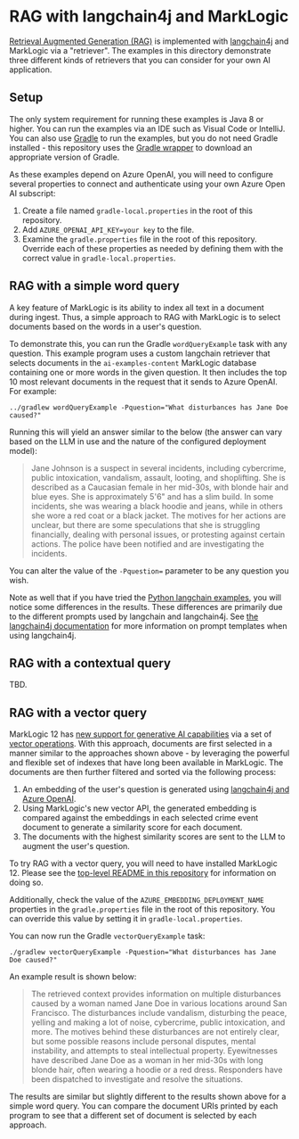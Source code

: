# RAG with langchain4j and MarkLogic

[Retrieval Augmented Generation (RAG)](https://docs.langchain4j.dev/tutorials/rag) is implemented with
[langchain4j](https://docs.langchain4j.dev/intro) and MarkLogic via a "retriever". The examples in this
directory demonstrate three different kinds of retrievers that you can consider for your own AI application.

## Setup

The only system requirement for running these examples is Java 8 or higher. You can run the examples via an IDE such as 
Visual Code or IntelliJ. You can also use [Gradle](https://gradle.org/) to run the examples, but you do not
need Gradle installed - this repository uses the [Gradle wrapper](https://docs.gradle.org/current/userguide/gradle_wrapper.html) 
to download an appropriate version of Gradle.

As these examples depend on Azure OpenAI, you will need to configure several properties to connect and authenticate 
using your own Azure Open AI subscript:

1. Create a file named `gradle-local.properties` in the root of this repository.
2. Add `AZURE_OPENAI_API_KEY=your key` to the file. 
3. Examine the `gradle.properties` file in the root of this repository. Override each of these properties as needed
by defining them with the correct value in `gradle-local.properties`.

## RAG with a simple word query

A key feature of MarkLogic is its ability to index all text in a document during ingest. Thus, a simple approach to RAG
with MarkLogic is to select documents based on the words in a user's question. 

To demonstrate this, you can run the Gradle `wordQueryExample` task with any question. This example program uses a custom 
langchain retriever that selects documents in the `ai-examples-content` MarkLogic database containing one or more words
in the given question. It then includes the top 10 most relevant documents in the request that it sends to Azure OpenAI.
For example:

    ../gradlew wordQueryExample -Pquestion="What disturbances has Jane Doe caused?"

Running this will yield an answer similar to the below (the answer can vary based on the LLM in use and the nature
of the configured deployment model):

> Jane Johnson is a suspect in several incidents, including cybercrime, public intoxication, vandalism, assault, 
> looting, and shoplifting. She is described as a Caucasian female in her mid-30s, with blonde hair and blue eyes. 
> She is approximately 5'6" and has a slim build. In some incidents, she was wearing a black hoodie and jeans, 
> while in others she wore a red coat or a black jacket. The motives for her actions are unclear, but there are 
> some speculations that she is struggling financially, dealing with personal issues, or protesting against 
> certain actions. The police have been notified and are investigating the incidents.

You can alter the value of the `-Pquestion=` parameter to be any question you wish.

Note as well that if you have tried the [Python langchain examples](../rag-langchain-python/README.md), you will notice
some differences in the results. These differences are primarily due to the different prompts used by langchain and 
langchain4j. See [the langchain4j documentation](https://docs.langchain4j.dev/intro) for more information on prompt
templates when using langchain4j. 


## RAG with a contextual query

TBD.


## RAG with a vector query

MarkLogic 12 has
[new support for generative AI capabilities](https://investors.progress.com/news-releases/news-release-details/progress-announces-powerful-new-generative-ai-capabilities)
via a set of [vector operations](https://docs.marklogic.com/12.0/vec/vector-operations). With this approach,
documents are first selected in a manner similar to the approaches shown above - by leveraging the powerful and flexible
set of indexes that have long been available in MarkLogic. The documents are then further filtered and sorted via
the following process:

1. An embedding of the user's question is generated using [langchain4j and Azure OpenAI](https://docs.langchain4j.dev/integrations/embedding-models/azure-open-ai).
2. Using MarkLogic's new vector API, the generated embedding is compared against the embeddings in each
   selected crime event document to generate a similarity score for each document.
3. The documents with the highest similarity scores are sent to the LLM to augment the user's question.

To try RAG with a vector query, you will need to have installed MarkLogic 12. Please see the
[top-level README in this repository](../README.md) for information on doing so.

Additionally, check the value of the `AZURE_EMBEDDING_DEPLOYMENT_NAME` properties in the `gradle.properties` file 
in the root of this repository. You can override this value by setting it in `gradle-local.properties`.

You can now run the Gradle `vectorQueryExample` task:

    ./gradlew vectorQueryExample -Pquestion="What disturbances has Jane Doe caused?" 

An example result is shown below:

> The retrieved context provides information on multiple disturbances caused by a woman named Jane Doe in various
> locations around San Francisco. The disturbances include vandalism, disturbing the peace, yelling and making a lot
> of noise, cybercrime, public intoxication, and more. The motives behind these disturbances are not entirely clear,
> but some possible reasons include personal disputes, mental instability, and attempts to steal intellectual
> property. Eyewitnesses have described Jane Doe as a woman in her mid-30s with long blonde hair, often wearing a
> hoodie or a red dress. Responders have been dispatched to investigate and resolve the situations.

The results are similar but slightly different to the results shown above for a simple word query. You can compare
the document URIs printed by each program to see that a different set of document is selected by each approach.

